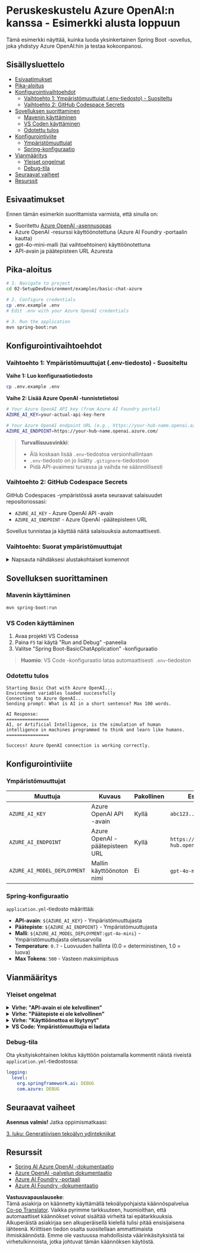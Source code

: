 <!--
CO_OP_TRANSLATOR_METADATA:
{
  "original_hash": "efd82efe50711d7e257eb943151d682c",
  "translation_date": "2025-07-27T13:43:04+00:00",
  "source_file": "02-SetupDevEnvironment/examples/basic-chat-azure/README.md",
  "language_code": "fi"
}
-->
# Peruskeskustelu Azure OpenAI:n kanssa - Esimerkki alusta loppuun

Tämä esimerkki näyttää, kuinka luoda yksinkertainen Spring Boot -sovellus, joka yhdistyy Azure OpenAI:hin ja testaa kokoonpanosi.

## Sisällysluettelo

- [Esivaatimukset](../../../../../02-SetupDevEnvironment/examples/basic-chat-azure)
- [Pika-aloitus](../../../../../02-SetupDevEnvironment/examples/basic-chat-azure)
- [Konfigurointivaihtoehdot](../../../../../02-SetupDevEnvironment/examples/basic-chat-azure)
  - [Vaihtoehto 1: Ympäristömuuttujat (.env-tiedosto) - Suositeltu](../../../../../02-SetupDevEnvironment/examples/basic-chat-azure)
  - [Vaihtoehto 2: GitHub Codespace Secrets](../../../../../02-SetupDevEnvironment/examples/basic-chat-azure)
- [Sovelluksen suorittaminen](../../../../../02-SetupDevEnvironment/examples/basic-chat-azure)
  - [Mavenin käyttäminen](../../../../../02-SetupDevEnvironment/examples/basic-chat-azure)
  - [VS Coden käyttäminen](../../../../../02-SetupDevEnvironment/examples/basic-chat-azure)
  - [Odotettu tulos](../../../../../02-SetupDevEnvironment/examples/basic-chat-azure)
- [Konfigurointiviite](../../../../../02-SetupDevEnvironment/examples/basic-chat-azure)
  - [Ympäristömuuttujat](../../../../../02-SetupDevEnvironment/examples/basic-chat-azure)
  - [Spring-konfiguraatio](../../../../../02-SetupDevEnvironment/examples/basic-chat-azure)
- [Vianmääritys](../../../../../02-SetupDevEnvironment/examples/basic-chat-azure)
  - [Yleiset ongelmat](../../../../../02-SetupDevEnvironment/examples/basic-chat-azure)
  - [Debug-tila](../../../../../02-SetupDevEnvironment/examples/basic-chat-azure)
- [Seuraavat vaiheet](../../../../../02-SetupDevEnvironment/examples/basic-chat-azure)
- [Resurssit](../../../../../02-SetupDevEnvironment/examples/basic-chat-azure)

## Esivaatimukset

Ennen tämän esimerkin suorittamista varmista, että sinulla on:

- Suoritettu [Azure OpenAI -asennusopas](../../getting-started-azure-openai.md)  
- Azure OpenAI -resurssi käyttöönotettuna (Azure AI Foundry -portaalin kautta)  
- gpt-4o-mini-malli (tai vaihtoehtoinen) käyttöönotettuna  
- API-avain ja päätepisteen URL Azuresta  

## Pika-aloitus

```bash
# 1. Navigate to project
cd 02-SetupDevEnvironment/examples/basic-chat-azure

# 2. Configure credentials
cp .env.example .env
# Edit .env with your Azure OpenAI credentials

# 3. Run the application
mvn spring-boot:run
```

## Konfigurointivaihtoehdot

### Vaihtoehto 1: Ympäristömuuttujat (.env-tiedosto) - Suositeltu

**Vaihe 1: Luo konfiguraatiotiedosto**
```bash
cp .env.example .env
```

**Vaihe 2: Lisää Azure OpenAI -tunnistetietosi**
```bash
# Your Azure OpenAI API key (from Azure AI Foundry portal)
AZURE_AI_KEY=your-actual-api-key-here

# Your Azure OpenAI endpoint URL (e.g., https://your-hub-name.openai.azure.com/)
AZURE_AI_ENDPOINT=https://your-hub-name.openai.azure.com/
```

> **Turvallisuusvinkki**: 
> - Älä koskaan lisää `.env`-tiedostoa versionhallintaan
> - `.env`-tiedosto on jo lisätty `.gitignore`-tiedostoon
> - Pidä API-avaimesi turvassa ja vaihda ne säännöllisesti

### Vaihtoehto 2: GitHub Codespace Secrets

GitHub Codespaces -ympäristössä aseta seuraavat salaisuudet repositoriossasi:
- `AZURE_AI_KEY` - Azure OpenAI API -avain
- `AZURE_AI_ENDPOINT` - Azure OpenAI -päätepisteen URL

Sovellus tunnistaa ja käyttää näitä salaisuuksia automaattisesti.

### Vaihtoehto: Suorat ympäristömuuttujat

<details>
<summary>Napsauta nähdäksesi alustakohtaiset komennot</summary>

**Linux/macOS (bash/zsh):**
```bash
export AZURE_AI_KEY=your-actual-api-key-here
export AZURE_AI_ENDPOINT=https://your-hub-name.openai.azure.com/
```

**Windows (Komentokehote):**
```cmd
set AZURE_AI_KEY=your-actual-api-key-here
set AZURE_AI_ENDPOINT=https://your-hub-name.openai.azure.com/
```

**Windows (PowerShell):**
```powershell
$env:AZURE_AI_KEY="your-actual-api-key-here"
$env:AZURE_AI_ENDPOINT="https://your-hub-name.openai.azure.com/"
```
</details>

## Sovelluksen suorittaminen

### Mavenin käyttäminen

```bash
mvn spring-boot:run
```

### VS Coden käyttäminen

1. Avaa projekti VS Codessa
2. Paina `F5` tai käytä "Run and Debug" -paneelia
3. Valitse "Spring Boot-BasicChatApplication" -konfiguraatio

> **Huomio**: VS Code -konfiguraatio lataa automaattisesti `.env`-tiedoston

### Odotettu tulos

```
Starting Basic Chat with Azure OpenAI...
Environment variables loaded successfully
Connecting to Azure OpenAI...
Sending prompt: What is AI in a short sentence? Max 100 words.

AI Response:
================
AI, or Artificial Intelligence, is the simulation of human intelligence in machines programmed to think and learn like humans.
================

Success! Azure OpenAI connection is working correctly.
```

## Konfigurointiviite

### Ympäristömuuttujat

| Muuttuja | Kuvaus | Pakollinen | Esimerkki |
|----------|-------------|----------|---------|
| `AZURE_AI_KEY` | Azure OpenAI API -avain | Kyllä | `abc123...` |
| `AZURE_AI_ENDPOINT` | Azure OpenAI -päätepisteen URL | Kyllä | `https://my-hub.openai.azure.com/` |
| `AZURE_AI_MODEL_DEPLOYMENT` | Mallin käyttöönoton nimi | Ei | `gpt-4o-mini` (oletus) |

### Spring-konfiguraatio

`application.yml`-tiedosto määrittää:
- **API-avain**: `${AZURE_AI_KEY}` - Ympäristömuuttujasta
- **Päätepiste**: `${AZURE_AI_ENDPOINT}` - Ympäristömuuttujasta  
- **Malli**: `${AZURE_AI_MODEL_DEPLOYMENT:gpt-4o-mini}` - Ympäristömuuttujasta oletusarvolla
- **Temperature**: `0.7` - Luovuuden hallinta (0.0 = deterministinen, 1.0 = luova)
- **Max Tokens**: `500` - Vasteen maksimipituus

## Vianmääritys

### Yleiset ongelmat

<details>
<summary><strong>Virhe: "API-avain ei ole kelvollinen"</strong></summary>

- Tarkista, että `AZURE_AI_KEY` on oikein asetettu `.env`-tiedostoon
- Varmista, että API-avain on kopioitu täsmälleen Azure AI Foundry -portaalista
- Varmista, ettei avaimen ympärillä ole ylimääräisiä välilyöntejä tai lainausmerkkejä
</details>

<details>
<summary><strong>Virhe: "Päätepiste ei ole kelvollinen"</strong></summary>

- Varmista, että `AZURE_AI_ENDPOINT` sisältää koko URL-osoitteen (esim. `https://your-hub-name.openai.azure.com/`)
- Tarkista, ettei URL-osoitteessa ole ylimääräistä kauttaviivaa
- Varmista, että päätepiste vastaa Azure-käyttöönottoalueesi
</details>

<details>
<summary><strong>Virhe: "Käyttöönottoa ei löytynyt"</strong></summary>

- Varmista, että mallin käyttöönoton nimi vastaa täsmälleen Azureen käyttöönotettua nimeä
- Tarkista, että malli on onnistuneesti käyttöönotettu ja aktiivinen
- Kokeile oletuskäyttöönoton nimeä: `gpt-4o-mini`
</details>

<details>
<summary><strong>VS Code: Ympäristömuuttujia ei ladata</strong></summary>

- Varmista, että `.env`-tiedosto on projektin juurihakemistossa (samalla tasolla kuin `pom.xml`)
- Kokeile suorittaa `mvn spring-boot:run` VS Coden integroidussa terminaalissa
- Tarkista, että VS Code Java -laajennus on asennettu oikein
- Varmista, että käynnistyskonfiguraatiossa on `"envFile": "${workspaceFolder}/.env"`
</details>

### Debug-tila

Ota yksityiskohtainen lokitus käyttöön poistamalla kommentit näistä riveistä `application.yml`-tiedostossa:

```yaml
logging:
  level:
    org.springframework.ai: DEBUG
    com.azure: DEBUG
```

## Seuraavat vaiheet

**Asennus valmis!** Jatka oppimismatkaasi:

[3. luku: Generatiivisen tekoälyn ydintekniikat](../../../03-CoreGenerativeAITechniques/README.md)

## Resurssit

- [Spring AI Azure OpenAI -dokumentaatio](https://docs.spring.io/spring-ai/reference/api/clients/azure-openai-chat.html)
- [Azure OpenAI -palvelun dokumentaatio](https://learn.microsoft.com/azure/ai-services/openai/)
- [Azure AI Foundry -portaali](https://ai.azure.com/)
- [Azure AI Foundry -dokumentaatio](https://learn.microsoft.com/azure/ai-foundry/how-to/create-projects?tabs=ai-foundry&pivots=hub-project)

**Vastuuvapauslauseke**:  
Tämä asiakirja on käännetty käyttämällä tekoälypohjaista käännöspalvelua [Co-op Translator](https://github.com/Azure/co-op-translator). Vaikka pyrimme tarkkuuteen, huomioithan, että automaattiset käännökset voivat sisältää virheitä tai epätarkkuuksia. Alkuperäistä asiakirjaa sen alkuperäisellä kielellä tulisi pitää ensisijaisena lähteenä. Kriittisen tiedon osalta suositellaan ammattimaista ihmiskäännöstä. Emme ole vastuussa mahdollisista väärinkäsityksistä tai virhetulkinnoista, jotka johtuvat tämän käännöksen käytöstä.